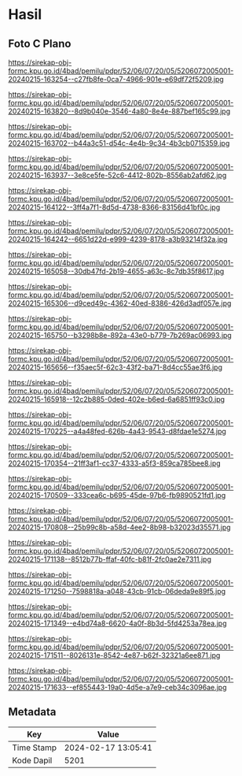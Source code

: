 # Hasil

## Foto C Plano

https://sirekap-obj-formc.kpu.go.id/4bad/pemilu/pdpr/52/06/07/20/05/5206072005001-20240215-163254--c27fb8fe-0ca7-4966-901e-e69df72f5209.jpg

https://sirekap-obj-formc.kpu.go.id/4bad/pemilu/pdpr/52/06/07/20/05/5206072005001-20240215-163820--8d9b040e-3546-4a80-8e4e-887bef165c99.jpg

https://sirekap-obj-formc.kpu.go.id/4bad/pemilu/pdpr/52/06/07/20/05/5206072005001-20240215-163702--b44a3c51-d54c-4e4b-9c34-4b3cb0715359.jpg

https://sirekap-obj-formc.kpu.go.id/4bad/pemilu/pdpr/52/06/07/20/05/5206072005001-20240215-163937--3e8ce5fe-52c6-4412-802b-8556ab2afd62.jpg

https://sirekap-obj-formc.kpu.go.id/4bad/pemilu/pdpr/52/06/07/20/05/5206072005001-20240215-164122--3ff4a7f1-8d5d-4738-8366-83156d41bf0c.jpg

https://sirekap-obj-formc.kpu.go.id/4bad/pemilu/pdpr/52/06/07/20/05/5206072005001-20240215-164242--6651d22d-e999-4239-8178-a3b93214f32a.jpg

https://sirekap-obj-formc.kpu.go.id/4bad/pemilu/pdpr/52/06/07/20/05/5206072005001-20240215-165058--30db47fd-2b19-4655-a63c-8c7db35f8617.jpg

https://sirekap-obj-formc.kpu.go.id/4bad/pemilu/pdpr/52/06/07/20/05/5206072005001-20240215-165306--d9ced49c-4362-40ed-8386-426d3adf057e.jpg

https://sirekap-obj-formc.kpu.go.id/4bad/pemilu/pdpr/52/06/07/20/05/5206072005001-20240215-165750--b3298b8e-892a-43e0-b779-7b269ac06993.jpg

https://sirekap-obj-formc.kpu.go.id/4bad/pemilu/pdpr/52/06/07/20/05/5206072005001-20240215-165656--f35aec5f-62c3-43f2-ba71-8d4cc55ae3f6.jpg

https://sirekap-obj-formc.kpu.go.id/4bad/pemilu/pdpr/52/06/07/20/05/5206072005001-20240215-165918--12c2b885-0ded-402e-b6ed-6a6851ff93c0.jpg

https://sirekap-obj-formc.kpu.go.id/4bad/pemilu/pdpr/52/06/07/20/05/5206072005001-20240215-170225--a4a48fed-626b-4a43-9543-d8fdae1e5274.jpg

https://sirekap-obj-formc.kpu.go.id/4bad/pemilu/pdpr/52/06/07/20/05/5206072005001-20240215-170354--21ff3af1-cc37-4333-a5f3-859ca785bee8.jpg

https://sirekap-obj-formc.kpu.go.id/4bad/pemilu/pdpr/52/06/07/20/05/5206072005001-20240215-170509--333cea6c-b695-45de-97b6-fb9890521fd1.jpg

https://sirekap-obj-formc.kpu.go.id/4bad/pemilu/pdpr/52/06/07/20/05/5206072005001-20240215-170808--25b99c8b-a58d-4ee2-8b98-b32023d35571.jpg

https://sirekap-obj-formc.kpu.go.id/4bad/pemilu/pdpr/52/06/07/20/05/5206072005001-20240215-171138--8512b77b-ffaf-40fc-b81f-2fc0ae2e7311.jpg

https://sirekap-obj-formc.kpu.go.id/4bad/pemilu/pdpr/52/06/07/20/05/5206072005001-20240215-171250--7598818a-a048-43cb-91cb-06deda9e89f5.jpg

https://sirekap-obj-formc.kpu.go.id/4bad/pemilu/pdpr/52/06/07/20/05/5206072005001-20240215-171349--e4bd74a8-6620-4a0f-8b3d-5fd4253a78ea.jpg

https://sirekap-obj-formc.kpu.go.id/4bad/pemilu/pdpr/52/06/07/20/05/5206072005001-20240215-171511--8026131e-8542-4e87-b62f-32321a6ee871.jpg

https://sirekap-obj-formc.kpu.go.id/4bad/pemilu/pdpr/52/06/07/20/05/5206072005001-20240215-171633--ef855443-19a0-4d5e-a7e9-ceb34c3096ae.jpg


## Metadata

| Key        | Value               |
| ---------- | ------------------- |
| Time Stamp | 2024-02-17 13:05:41 |
| Kode Dapil | 5201                |



